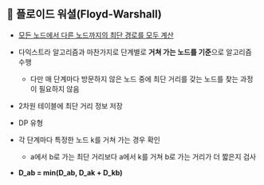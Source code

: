 ## 🧩 플로이드 워셜(Floyd-Warshall)

- <u>모든 노드에서 다른 노드까지의 최단 경로를 모두 계산</u>

- 다익스트라 알고리즘과 마찬가지로 단계별로 **거쳐 가는 노드를 기준**으로 알고리즘 수행
  - 다만 매 단계마다 방문하지 않은 노드 중에 최단 거리를 갖는 노드를 찾는 과정이 필요하지 않음
- 2차원 테이블에 최단 거리 정보 저장
- DP 유형
- 각 단계마다 특정한 노드 k를 거쳐 가는 경우 확인
  - a에서 b로 가는 최단 거리보다 a에서 k를 거쳐 b로 가는 거리가 더 짧은지 검사
- **D_ab = min(D_ab, D_ak + D_kb)**



